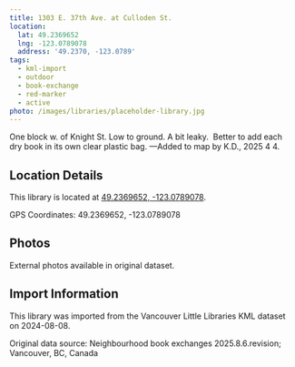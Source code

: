 ```yaml
---
title: 1303 E. 37th Ave. at Culloden St.
location:
  lat: 49.2369652
  lng: -123.0789078
  address: '49.2370, -123.0789'
tags:
  - kml-import
  - outdoor
  - book-exchange
  - red-marker
  - active
photo: /images/libraries/placeholder-library.jpg
---
```

One block w. of Knight St.
Low to ground.
A bit leaky.  Better to add each dry book in its own clear plastic bag.
—Added to map by K.D., 2025 4 4.

## Location Details

This library is located at [49.2369652, -123.0789078](https://www.google.com/maps?q=49.2369652,-123.0789078).

GPS Coordinates: 49.2369652, -123.0789078

## Photos

External photos available in original dataset.

## Import Information

This library was imported from the Vancouver Little Libraries KML dataset on 2024-08-08.

Original data source: Neighbourhood book exchanges 2025.8.6.revision; Vancouver, BC, Canada
